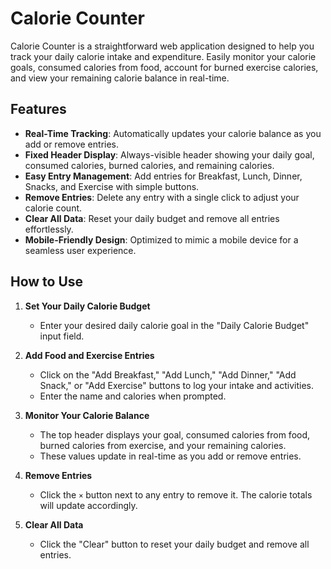 # Calorie Counter

Calorie Counter is a straightforward web application designed to help you track your daily calorie intake and expenditure. Easily monitor your calorie goals, consumed calories from food, account for burned exercise calories, and view your remaining calorie balance in real-time.

## Features

- **Real-Time Tracking**: Automatically updates your calorie balance as you add or remove entries.
- **Fixed Header Display**: Always-visible header showing your daily goal, consumed calories, burned calories, and remaining calories.
- **Easy Entry Management**: Add entries for Breakfast, Lunch, Dinner, Snacks, and Exercise with simple buttons.
- **Remove Entries**: Delete any entry with a single click to adjust your calorie count.
- **Clear All Data**: Reset your daily budget and remove all entries effortlessly.
- **Mobile-Friendly Design**: Optimized to mimic a mobile device for a seamless user experience.

## How to Use

1. **Set Your Daily Calorie Budget**
   - Enter your desired daily calorie goal in the "Daily Calorie Budget" input field.

2. **Add Food and Exercise Entries**
   - Click on the "Add Breakfast," "Add Lunch," "Add Dinner," "Add Snack," or "Add Exercise" buttons to log your intake and activities.
   - Enter the name and calories when prompted.

3. **Monitor Your Calorie Balance**
   - The top header displays your goal, consumed calories from food, burned calories from exercise, and your remaining calories.
   - These values update in real-time as you add or remove entries.

4. **Remove Entries**
   - Click the `×` button next to any entry to remove it. The calorie totals will update accordingly.

5. **Clear All Data**
   - Click the "Clear" button to reset your daily budget and remove all entries.


